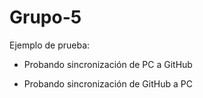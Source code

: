 # Grupo-5
Ejemplo de prueba:

  - Probando sincronización de PC a GitHub

  - Probando sincronización de GitHub a PC
